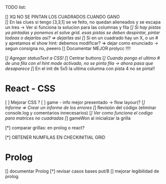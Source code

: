 TODO list:

[] XQ NO SE PINTAN LOS CUADRADOS CUANDO GANO    
[] En las clues si tengo [3,3,1] se ve feito, no quedan alieneados y se escapa un tres
    -> Ver si funciona la solucion para las columnas y fila
[*] Si hay pistas ya pintadas y ponemos el solve grid. esas pistas se deben despintar, pintar todoas o dejarlas asi? => dejarlas asi
[*] Si en un cuadrado hay un X, o un # y apretamos el show hint: debemos modificar? => dejar como enunciado
    -> segun consigna no, peeero
[] Documentar MEJOR prolycc !!!!


[*] Agregar statusText a CSS!
[*] Centrar buttons
[*] Cuando pongo el ultimo # de una fila con el hint mode activado, no se pinta fila
    -> ahora pasa que desaparece
[*] En el init de 5x5 la ultima columna con pista 4 no se pinta!!


# React - CSS
[ ] Mejorar CSS ?
    [ ]  game - info mejor presentado -> flow layour(?
[*] Informe => Crear un informe de los errores
[*] Revisión del código (eliminar console.log y comentarios innecesarios)
[*] Ver como funciona el codigo para matrices no cuadradas
[*] gameWon al inicializar la grilla

[*] comparar grillas: 
    en prolog o react?

[*] OBTENER NUMFILAS EN CHECKINITIAL GRID

# Prolog
[] documentar Prolog
[*] revisar casos bases put/8
[] mejorar legibilidad de prolog 
